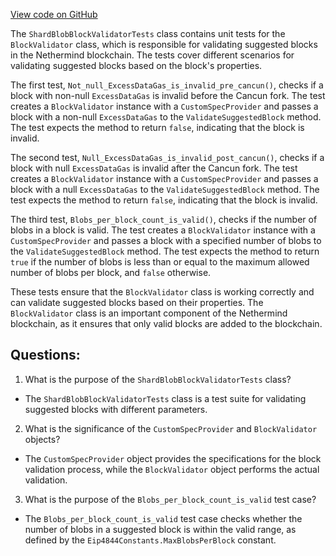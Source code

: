 [View code on GitHub](https://github.com/NethermindEth/nethermind/src/Nethermind/Nethermind.Blockchain.Test/Validators/ShardBlobBlockValidatorTests.cs)

The `ShardBlobBlockValidatorTests` class contains unit tests for the `BlockValidator` class, which is responsible for validating suggested blocks in the Nethermind blockchain. The tests cover different scenarios for validating suggested blocks based on the block's properties.

The first test, `Not_null_ExcessDataGas_is_invalid_pre_cancun()`, checks if a block with non-null `ExcessDataGas` is invalid before the Cancun fork. The test creates a `BlockValidator` instance with a `CustomSpecProvider` and passes a block with a non-null `ExcessDataGas` to the `ValidateSuggestedBlock` method. The test expects the method to return `false`, indicating that the block is invalid.

The second test, `Null_ExcessDataGas_is_invalid_post_cancun()`, checks if a block with null `ExcessDataGas` is invalid after the Cancun fork. The test creates a `BlockValidator` instance with a `CustomSpecProvider` and passes a block with a null `ExcessDataGas` to the `ValidateSuggestedBlock` method. The test expects the method to return `false`, indicating that the block is invalid.

The third test, `Blobs_per_block_count_is_valid()`, checks if the number of blobs in a block is valid. The test creates a `BlockValidator` instance with a `CustomSpecProvider` and passes a block with a specified number of blobs to the `ValidateSuggestedBlock` method. The test expects the method to return `true` if the number of blobs is less than or equal to the maximum allowed number of blobs per block, and `false` otherwise.

These tests ensure that the `BlockValidator` class is working correctly and can validate suggested blocks based on their properties. The `BlockValidator` class is an important component of the Nethermind blockchain, as it ensures that only valid blocks are added to the blockchain.
## Questions: 
 1. What is the purpose of the `ShardBlobBlockValidatorTests` class?
- The `ShardBlobBlockValidatorTests` class is a test suite for validating suggested blocks with different parameters.

2. What is the significance of the `CustomSpecProvider` and `BlockValidator` objects?
- The `CustomSpecProvider` object provides the specifications for the block validation process, while the `BlockValidator` object performs the actual validation.

3. What is the purpose of the `Blobs_per_block_count_is_valid` test case?
- The `Blobs_per_block_count_is_valid` test case checks whether the number of blobs in a suggested block is within the valid range, as defined by the `Eip4844Constants.MaxBlobsPerBlock` constant.